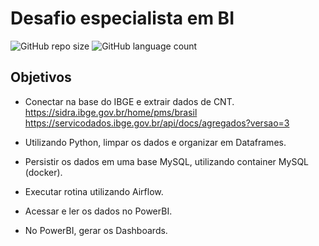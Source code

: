 # Desafio especialista em BI

![GitHub repo size](https://img.shields.io/github/repo-size/iuricode/README-template?style=for-the-badge)
![GitHub language count](https://img.shields.io/github/languages/count/iuricode/README-template?style=for-the-badge)

## Objetivos
  * Conectar na base do IBGE e extrair dados de CNT.
      https://sidra.ibge.gov.br/home/pms/brasil
      https://servicodados.ibge.gov.br/api/docs/agregados?versao=3
      
  * Utilizando Python, limpar os dados e organizar em Dataframes.
  * Persistir os dados em uma base MySQL, utilizando container MySQL (docker).
  * Executar rotina utilizando Airflow.
  * Acessar e ler os dados no PowerBI.
  * No PowerBI, gerar os Dashboards.
  
